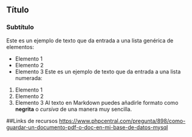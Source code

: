 ## Título
### Subtítulo
Este es un ejemplo de texto que da entrada a una lista genérica de elementos:
- Elemento 1
- Elemento 2
- Elemento 3
Este es un ejemplo de texto que da entrada a una lista numerada:
1. Elemento 1
2. Elemento 2
3. Elemento 3
Al texto en Markdown puedes añadirle formato como **negrita** o *cursiva* de una manera muy sencilla.
 

##Links de recursos
 https://www.phpcentral.com/pregunta/898/como-guardar-un-documento-pdf-o-doc-en-mi-base-de-datos-mysql
